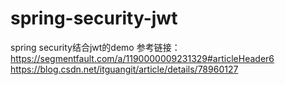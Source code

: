 # spring-security-jwt
spring security结合jwt的demo
参考链接：https://segmentfault.com/a/1190000009231329#articleHeader6
          https://blog.csdn.net/itguangit/article/details/78960127

